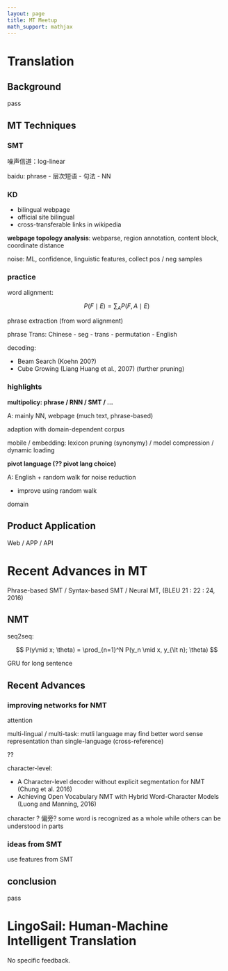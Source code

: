```yaml
---
layout: page
title: MT Meetup
math_support: mathjax
---
```



# Translation

## Background

pass

## MT Techniques

### SMT

噪声信道：log-linear

baidu: phrase - 层次短语 - 句法 - NN

### KD

- bilingual webpage
- official site bilingual
- cross-transferable links in wikipedia

**webpage topology analysis**: webparse, region annotation, content block, coordinate distance

noise: ML, confidence, linguistic features, collect pos / neg samples

### practice

word alignment:

$$
P(F\mid E) = \sum_A P(F, A\mid E)
$$

phrase extraction (from word alignment)

phrase Trans: Chinese - seg - trans - permutation - English

decoding:

- Beam Search (Koehn 200?)
- Cube Growing (Liang Huang et al., 2007) (further pruning)

### highlights

**multipolicy: phrase / RNN / SMT / ...**

A: mainly NN, webpage (much text, phrase-based)

adaption with domain-dependent corpus

mobile / embedding: lexicon pruning (synonymy) / model compression / dynamic loading

**pivot language (?? pivot lang choice)**

A: English + random walk for noise reduction

- improve using random walk

domain

## Product Application

Web / APP / API

# Recent Advances in MT

Phrase-based SMT / Syntax-based SMT / Neural MT, (BLEU 21 : 22 : 24, 2016)

## NMT

seq2seq:

$$
P(y\mid x; \theta) = \prod_{n=1}^N P(y_n \mid x, y_{\lt n}; \theta)
$$

GRU for long sentence

## Recent Advances

### improving networks for NMT 

attention

multi-lingual / multi-task: mutli language may find better word sense representation than single-language (cross-reference)

??

character-level:

- A Character-level decoder without explicit segmentation for NMT (Chung et al. 2016)
- Achieving Open Vocabulary NMT with Hybrid Word-Character Models (Luong and Manning, 2016)

character ? 偏旁? some word is recognized as a whole while others can be understood in parts

### ideas from SMT

use features from SMT

## conclusion

pass

# LingoSail: Human-Machine Intelligent Translation

No specific feedback.

















